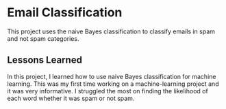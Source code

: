 # Email Classification

This project uses the naive Bayes classification to
classify emails in spam and not spam categories. 

## Lessons Learned

In this project, I learned how to use naive Bayes classification for machine learning. This was my first time working on a machine-learning project and it was very informative. I struggled the most on finding the likelihood of each word whether it was spam or not spam.

